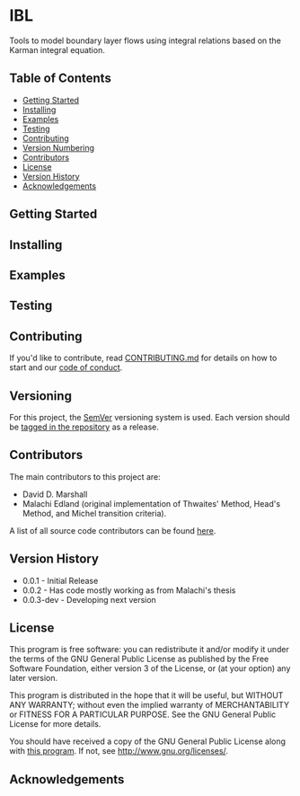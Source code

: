 # IBL

Tools to model boundary layer flows using integral relations based on the Karman integral equation.

## Table of Contents

* [Getting Started](#getting-started)
* [Installing](#installing)
* [Examples](#examples)
* [Testing](#testing)
* [Contributing](#contributing)
* [Version Numbering](#versioning)
* [Contributors](#contributors)
* [License](#license)
* [Version History](#version-history)
* [Acknowledgements](#acknowledgements)

<a name="getting-started"></a>
## Getting Started

<a name="installing"></a>
## Installing

<a name="examples"></a>
## Examples

<a name="testing"></a>
## Testing

<a name="contributing"></a>
## Contributing

If you'd like to contribute, read [CONTRIBUTING.md](CONTRIBUTING.md) for details on how to start and our [code of conduct](CODE_OF_CONDUCT.md).

<a name="versioning"></a>
## Versioning

For this project, the [SemVer](https://semver.org/) versioning system is used.
Each version should be [tagged in the repository](https://github.com/ddmarshall/IBL/releases) as a release.

<a name="contributors"></a>
## Contributors

The main contributors to this project are:

* David D. Marshall
* Malachi Edland (original implementation of Thwaites' Method, Head's Method, and Michel transition criteria).

A list of all source code contributors can be found [here](https://github.com/ddmarshall/ibl/graphs/graphs/contributors).

<a name="version-history"></a>
## Version History

* 0.0.1 - Initial Release
* 0.0.2 - Has code mostly working as from Malachi's thesis
* 0.0.3-dev - Developing next version

<a name="license"></a>
## License

This program is free software: you can redistribute it and/or modify it under the terms of the GNU General Public License as published by the Free Software Foundation, either version 3 of the License, or (at your option) any later version.

This program is distributed in the hope that it will be useful, but WITHOUT ANY WARRANTY; without even the implied warranty of MERCHANTABILITY or FITNESS FOR A PARTICULAR PURPOSE.
See the GNU General Public License for more details.

You should have received a copy of the GNU General Public License along with [this program](LICENSE.md).
If not, see <http://www.gnu.org/licenses/>.

<a name="acknowledgements"></a>
## Acknowledgements
